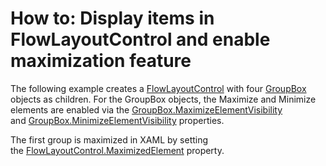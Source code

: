 # How to: Display items in FlowLayoutControl and enable maximization feature 


<p>The following example creates a <a href="https://documentation.devexpress.com/#WPF/CustomDocument8148">FlowLayoutControl</a> with four <a href="https://documentation.devexpress.com/#WPF/clsDevExpressXpfLayoutControlGroupBoxtopic">GroupBox</a> objects as children. For the GroupBox objects, the Maximize and Minimize elements are enabled via the <a href="https://documentation.devexpress.com/#WPF/DevExpressXpfLayoutControlGroupBox_MaximizeElementVisibilitytopic">GroupBox.MaximizeElementVisibility</a> and <a href="https://documentation.devexpress.com/#WPF/DevExpressXpfLayoutControlGroupBox_MinimizeElementVisibilitytopic">GroupBox.MinimizeElementVisibility</a> properties.</p>
<p>The first group is maximized in XAML by setting the <a href="https://documentation.devexpress.com/#WPF/DevExpressXpfLayoutControlFlowLayoutControl_MaximizedElementtopic">FlowLayoutControl.MaximizedElement</a> property.</p>

<br/>


